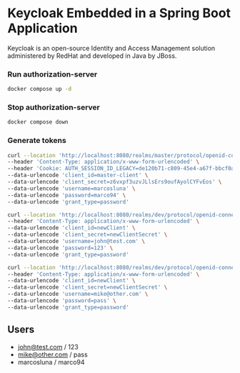 # Keycloak Embedded in a Spring Boot Application
Keycloak is an open-source Identity and Access Management solution administered by RedHat and developed in Java by JBoss.


### Run authorization-server
```bash
docker compose up -d
```

### Stop authorization-server
```bash
docker compose down
```

### Generate tokens

```bash
curl --location 'http://localhost:8080/realms/master/protocol/openid-connect/token' \
--header 'Content-Type: application/x-www-form-urlencoded' \
--header 'Cookie: AUTH_SESSION_ID_LEGACY=de120b71-c809-45e4-a67f-bbcf0a87bfdb' \
--data-urlencode 'client_id=master-client' \
--data-urlencode 'client_secret=z6vxpf3uzvJLlsErs9oufAyolCYFvEos' \
--data-urlencode 'username=marcosluna' \
--data-urlencode 'password=marco94' \
--data-urlencode 'grant_type=password'
```


```bash
curl --location 'http://localhost:8080/realms/dev/protocol/openid-connect/token' \
--header 'Content-Type: application/x-www-form-urlencoded' \
--data-urlencode 'client_id=newClient' \
--data-urlencode 'client_secret=newClientSecret' \
--data-urlencode 'username=john@test.com' \
--data-urlencode 'password=123' \
--data-urlencode 'grant_type=password'
```

```bash
curl --location 'http://localhost:8080/realms/dev/protocol/openid-connect/token' \
--header 'Content-Type: application/x-www-form-urlencoded' \
--data-urlencode 'client_id=newClient' \
--data-urlencode 'client_secret=newClientSecret' \
--data-urlencode 'username=mike@other.com' \
--data-urlencode 'password=pass' \
--data-urlencode 'grant_type=password'
```

## Users
- john@test.com / 123
- mike@other.com / pass
- marcosluna / marco94